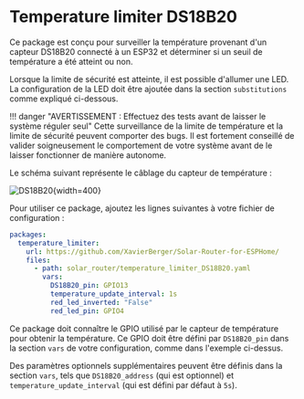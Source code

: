 # Temperature limiter DS18B20

Ce package est conçu pour surveiller la température provenant d'un capteur DS18B20 connecté à un ESP32 et déterminer si un seuil de température a été atteint ou non.

Lorsque la limite de sécurité est atteinte, il est possible d'allumer une LED. La configuration de la LED doit être ajoutée dans la section `substitutions` comme expliqué ci-dessous.

!!! danger "AVERTISSEMENT : Effectuez des tests avant de laisser le système réguler seul"
    Cette surveillance de la limite de température et la limite de sécurité peuvent comporter des bugs. Il est fortement conseillé de valider soigneusement le comportement de votre système avant de le laisser fonctionner de manière autonome.

Le schéma suivant représente le câblage du capteur de température :

![DS18B20](images/DS18B20_wiring.png){width=400}

Pour utiliser ce package, ajoutez les lignes suivantes à votre fichier de configuration :

```yaml linenums="1"
packages:
  temperature_limiter:
    url: https://github.com/XavierBerger/Solar-Router-for-ESPHome/
    files: 
      - path: solar_router/temperature_limiter_DS18B20.yaml
        vars:
          DS18B20_pin: GPIO13
          temperature_update_interval: 1s
          red_led_inverted: "False"
          red_led_pin: GPIO4
```

Ce package doit connaître le GPIO utilisé par le capteur de température pour obtenir la température. Ce GPIO doit être défini par `DS18B20_pin` dans la section `vars` de votre configuration, comme dans l'exemple ci-dessus.

Des paramètres optionnels supplémentaires peuvent être définis dans la section `vars`, tels que `DS18B20_address` (qui est optionnel) et `temperature_update_interval` (qui est défini par défaut à `5s`).

